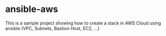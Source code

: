 # ansible-aws

This is a sample project showing how to create a stack in AWS Cloud using ansible (VPC, Subnets, Bastion Host, EC2, ...)